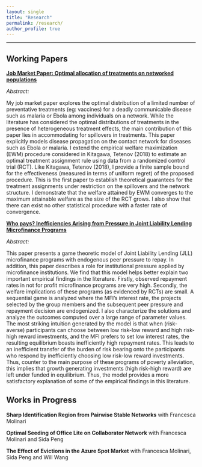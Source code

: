 ```yaml
---
layout: single
title: "Research"
permalink: /research/
author_profile: true
---
```

---
## Working Papers

**[Job Market Paper: Optimal allocation of treatments on networked populations](http://AbhiAnanthEcon.github.io/files/Ananth_JMP_draft.pdf)** 

*Abstract:*

My job market paper explores the optimal distribution of a limited number of preventative treatments (eg: vaccines) for a deadly communicable disease such as malaria or Ebola among individuals on a network. While the literature has considered the optimal distributions of treatments in the presence of heterogeneous treatment effects, the main contribution of this paper lies in accommodating for spillovers in treatments. This paper explicitly models disease propagation on the contact network for diseases such as Ebola or malaria. I extend the empirical welfare maximization (EWM) procedure considered in Kitagawa, Tetenov (2018) to estimate an optimal treatment assignment rule using data from a randomized control trial (RCT). Like Kitagawa, Tetenov (2018), I provide a finite sample bound for the effectiveness (measured in terms of uniform regret) of the proposed procedure. This is the first paper to establish theoretical guarantees for the treatment assignments under restriction on the spillovers and the network structure. I demonstrate that the welfare attained by EWM converges to the maximum attainable welfare as the size of the RCT grows. I also show that there can exist no other statistical procedure with a faster rate of convergence.

**[Who pays? Inefficiencies Arising from Pressure in Joint Liability Lending Microfinance Programs](http://AbhiAnanthEcon.github.io/files/Ananth_microfinance.pdf)**

*Abstract:*

This paper presents a game theoretic model of Joint Liability Lending (JLL) microfinance programs with endogenous peer pressure to repay. In addition, this paper describes a role for institutional pressure applied by microfinance institutions. We find that this model helps better explain two important empirical findings in the literature. Firstly, observed repayment rates in not for profit microfinance programs are very high. Secondly, the welfare implications of these programs (as evidenced by RCTs) are small. A sequential game is analyzed where the MFI’s interest rate, the projects selected by the group members and the subsequent peer pressure and repayment decision are endogenized. I also characterize the solutions and analyze the outcomes computed over a large range of parameter values.
The most striking intuition generated by the model is that when (risk-averse) participants can choose between low risk-low reward and high risk-high reward investments, and the MFI prefers to set low interest rates, the resulting equilibrium boasts inefficiently high repayment rates. This leads to an inefficient transfer of the burden of risk bearing onto the participants who respond by inefficiently choosing low risk-low reward investments. Thus, counter to the main purpose of these programs of poverty alleviation, this implies that growth generating investments (high risk-high reward) are left under funded in equilibrium. Thus, the model provides a more satisfactory explanation of some of the empirical findings in this literature.
## Works in Progress

**Sharp Identification Region from Pairwise Stable Networks** with Francesca Molinari

**Optimal Seeding of Office Lite on Collaborator Network** with Francesca Molinari and Sida Peng

**The Effect of Evictions in the Azure Spot Market** with Francesca Molinari, Sida Peng and Will Wang
